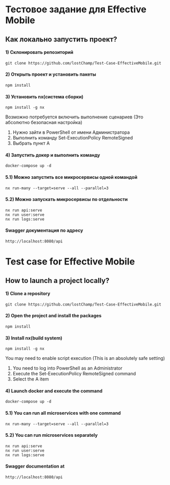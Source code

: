 # Тестовое задание для Effective Mobile

## Как локально запустить проект?

#### 1) Склонировать репозиторий

```
git clone https://github.com/lostChamp/Test-Case-EffectiveMobile.git
```

#### 2) Открыть проект и установить пакеты

```
npm install
```

#### 3) Установить nx(система сборки)

```
npm install -g nx
```

Возможно потребуется включить выполнение сценариев (Это абсолютно безопасная настройка)

1) Нужно зайти в PowerShell от имени Администратора
2) Выполнить команду Set-ExecutionPolicy RemoteSigned
3) Выбрать пункт A

#### 4) Запустить докер и выполнить команду

```
docker-compose up -d
```

#### 5.1) Можно запустить все микросервисы одной командой

```
nx run-many --target=serve --all --parallel=3
```

#### 5.2) Можно запускать микросервисы по отдельности

```
nx run api:serve
nx run user:serve
nx run logs:serve
```

#### Swagger документация по адресу

```
http://localhost:8080/api
```

# Test case for Effective Mobile

## How to launch a project locally?

#### 1) Clone a repository

```
git clone https://github.com/lostChamp/Test-Case-EffectiveMobile.git
```

#### 2) Open the project and install the packages

```
npm install
```

#### 3) Install nx(build system)

```
npm install -g nx
```

You may need to enable script execution (This is an absolutely safe setting)

1) You need to log into PowerShell as an Administrator
2) Execute the Set-ExecutionPolicy RemoteSigned command
3) Select the A item

#### 4) Launch docker and execute the command

```
docker-compose up -d
```

#### 5.1) You can run all microservices with one command

```
nx run-many --target=serve --all --parallel=3
```

#### 5.2) You can run microservices separately

```
nx run api:serve
nx run user:serve
nx run logs:serve
```

#### Swagger documentation at

```
http://localhost:8080/api
```

